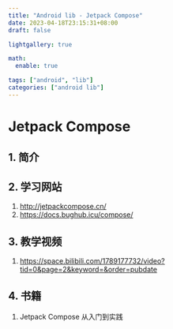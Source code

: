 ```yaml
---
title: "Android lib - Jetpack Compose"
date: 2023-04-18T23:15:31+08:00
draft: false

lightgallery: true

math:
  enable: true

tags: ["android", "lib"]
categories: ["android lib"]
---
```


# Jetpack Compose

## 1. 简介


## 2. 学习网站
1. http://jetpackcompose.cn/
2. https://docs.bughub.icu/compose/

## 3. 教学视频
1. https://space.bilibili.com/1789177732/video?tid=0&page=2&keyword=&order=pubdate

## 4. 书籍
1. Jetpack Compose 从入门到实践